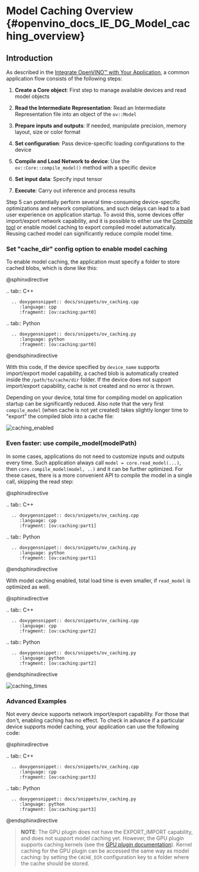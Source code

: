 # Model Caching Overview {#openvino_docs_IE_DG_Model_caching_overview}

## Introduction

As described in the [Integrate OpenVINO™ with Your Application](integrate_with_your_application.md), a common application flow consists of the following steps:

1. **Create a Core object**: First step to manage available devices and read model objects

2. **Read the Intermediate Representation**: Read an Intermediate Representation file into an object of the `ov::Model`

3. **Prepare inputs and outputs**: If needed, manipulate precision, memory layout, size or color format

4. **Set configuration**: Pass device-specific loading configurations to the device

5. **Compile and Load Network to device**: Use the `ov::Core::compile_model()` method with a specific device

6. **Set input data**: Specify input tensor

7. **Execute**: Carry out inference and process results

Step 5 can potentially perform several time-consuming device-specific optimizations and network compilations,
and such delays can lead to a bad user experience on application startup. To avoid this, some devices offer
import/export network capability, and it is possible to either use the [Compile tool](../../tools/compile_tool/README.md)
or enable model caching to export compiled model automatically. Reusing cached model can significantly reduce compile model time.

### Set "cache_dir" config option to enable model caching

To enable model caching, the application must specify a folder to store cached blobs, which is done like this:

@sphinxdirective

.. tab:: C++

      .. doxygensnippet:: docs/snippets/ov_caching.cpp
         :language: cpp
         :fragment: [ov:caching:part0]

.. tab:: Python

      .. doxygensnippet:: docs/snippets/ov_caching.py
         :language: python
         :fragment: [ov:caching:part0]

@endsphinxdirective

With this code, if the device specified by `device_name` supports import/export model capability, a cached blob is automatically created inside the `/path/to/cache/dir` folder.
If the device does not support import/export capability, cache is not created and no error is thrown.

Depending on your device, total time for compiling model on application startup can be significantly reduced.
Also note that the very first `compile_model` (when cache is not yet created) takes slightly longer time to "export" the compiled blob into a cache file:

![caching_enabled]

### Even faster: use compile_model(modelPath)

In some cases, applications do not need to customize inputs and outputs every time. Such application always
call `model = core.read_model(...)`, then `core.compile_model(model, ..)` and it can be further optimized.
For these cases, there is a more convenient API to compile the model in a single call, skipping the read step:

@sphinxdirective

.. tab:: C++

      .. doxygensnippet:: docs/snippets/ov_caching.cpp
         :language: cpp
         :fragment: [ov:caching:part1]

.. tab:: Python

      .. doxygensnippet:: docs/snippets/ov_caching.py
         :language: python
         :fragment: [ov:caching:part1]

@endsphinxdirective

With model caching enabled, total load time is even smaller, if `read_model` is optimized as well.

@sphinxdirective

.. tab:: C++

      .. doxygensnippet:: docs/snippets/ov_caching.cpp
         :language: cpp
         :fragment: [ov:caching:part2]

.. tab:: Python

      .. doxygensnippet:: docs/snippets/ov_caching.py
         :language: python
         :fragment: [ov:caching:part2]

@endsphinxdirective

![caching_times]

### Advanced Examples

Not every device supports network import/export capability. For those that don't, enabling caching has no effect.
To check in advance if a particular device supports model caching, your application can use the following code:

@sphinxdirective

.. tab:: C++

      .. doxygensnippet:: docs/snippets/ov_caching.cpp
         :language: cpp
         :fragment: [ov:caching:part3]

.. tab:: Python

      .. doxygensnippet:: docs/snippets/ov_caching.py
         :language: python
         :fragment: [ov:caching:part3]

@endsphinxdirective

> **NOTE**: The GPU plugin does not have the EXPORT_IMPORT capability, and does not support model caching yet. However, the GPU plugin supports caching kernels (see the [GPU plugin documentation](supported_plugins/GPU.md)). Kernel caching for the GPU plugin can be accessed the same way as model caching: by setting the `CACHE_DIR` configuration key to a folder where the cache should be stored.


[caching_enabled]: ../img/caching_enabled.png
[caching_times]: ../img/caching_times.png
